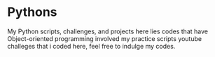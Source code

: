 # Pythons
My Python scripts, challenges, and projects
here lies codes that have Object-oriented programming involved
my practice scripts youtube challeges that i coded here, feel free to indulge my 
codes.
